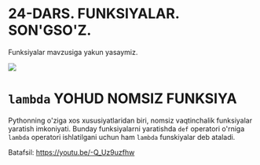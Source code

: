 # 24-DARS. FUNKSIYALAR. SON'GSO'Z.

Funksiyalar mavzusiga yakun yasaymiz.

![](https://gblobscdn.gitbook.com/assets%2F-MGbkqs1tROquIT6oqUs%2F-Mc-5yGQPZTBaGoehQdL%2F-Mc-7xpq4Puu3KEjmT0R%2FSD_YT_TG_logo_mini.png?alt=media&token=929fe67b-ec12-4f63-b33e-e9c5e3d8ad09)


# `lambda` YOHUD NOMSIZ FUNKSIYA
Pythonning o'ziga xos xususiyatlaridan biri, nomsiz vaqtinchalik funksiyalar yaratish imkoniyati. Bunday funksiyalarni yaratishda `def` operatori o'rniga `lambda` operatori ishlatilgani uchun ham `lambda` funskiyalar deb ataladi.

Batafsil: https://youtu.be/-Q_Uz9uzfhw
